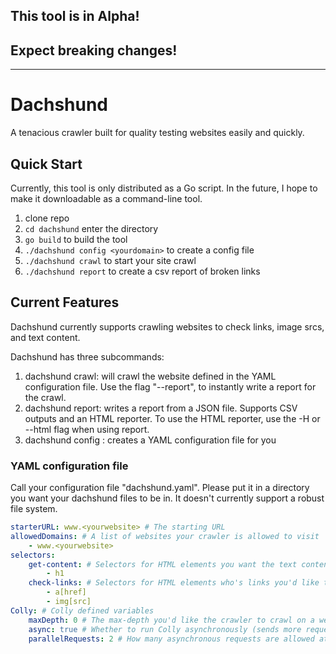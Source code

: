 ## This tool is in Alpha!
## Expect breaking changes!
---------
# Dachshund
A tenacious crawler built for quality testing websites easily and quickly.

## Quick Start
Currently, this tool is only distributed as a Go script. In the future, I hope to make it downloadable as a command-line tool.

1. clone repo
2. `cd dachshund` enter the directory
3. `go build` to build the tool
4. `./dachshund config <yourdomain>` to create a config file
5. `./dachshund crawl` to start your site crawl
6. `./dachshund report` to create a csv report of broken links

## Current Features

Dachshund currently supports crawling websites to check links, image srcs, and text content.

Dachshund has three subcommands:
1. dachshund crawl: will crawl the website defined in the YAML configuration file. Use the flag "--report", to instantly write a report for the crawl.
2. dachshund report: writes a report from a JSON file. Supports CSV outputs and an HTML reporter. To use the HTML reporter, use the -H or --html flag when using report.
3. dachshund config <yourwebsite>: creates a YAML configuration file for you

### YAML configuration file

Call your configuration file "dachshund.yaml". Please put it in a directory you want your dachshund files to be in. It doesn't currently support a robust file system.

```yaml
starterURL: www.<yourwebsite> # The starting URL
allowedDomains: # A list of websites your crawler is allowed to visit
    - www.<yourwebsite>
selectors:
    get-content: # Selectors for HTML elements you want the text content from
        - h1
    check-links: # Selectors for HTML elements who's links you'd like to visit
        - a[href]
        - img[src]
Colly: # Colly defined variables
    maxDepth: 0 # The max-depth you'd like the crawler to crawl on a website (0 for inifinite, 1 for just the starting URL, 2 for all the links on the starter URL, and so on)
    async: true # Whether to run Colly asynchronously (sends more requests at the same time)
    parallelRequests: 2 # How many asynchronous requests are allowed at a time (CAUTION: do not set too high as you can create significant load to a server)
```
